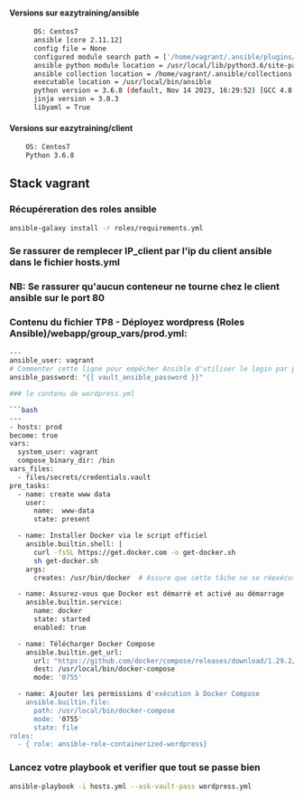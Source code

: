 #### Versions sur eazytraining/ansible
```bash
      OS: Centos7
      ansible [core 2.11.12]
      config file = None
      configured module search path = ['/home/vagrant/.ansible/plugins/modules', '/usr/share/ansible/plugins/modules']
      ansible python module location = /usr/local/lib/python3.6/site-packages/ansible
      ansible collection location = /home/vagrant/.ansible/collections:/usr/share/ansible/collections
      executable location = /usr/local/bin/ansible
      python version = 3.6.8 (default, Nov 14 2023, 16:29:52) [GCC 4.8.5 20150623 (Red Hat 4.8.5-44)]
      jinja version = 3.0.3
      libyaml = True
```
  
#### Versions sur eazytraining/client
```bash
    OS: Centos7
    Python 3.6.8
```    

## Stack vagrant

### Récupéreration des roles ansible
```bash
ansible-galaxy install -r roles/requirements.yml
```

### Se rassurer de remplecer IP_client par l'ip du client ansible dans le fichier hosts.yml

### NB: Se rassurer qu'aucun conteneur ne tourne chez le client ansible sur le port 80

### Contenu du fichier TP8 - Déployez wordpress (Roles Ansible)/webapp/group_vars/prod.yml:

  ```bash
 ---
ansible_user: vagrant
# Commenter cette ligne pour empêcher Ansible d'utiliser le login par password et plutot utiliser la clés ssh
ansible_password: "{{ vault_ansible_password }}" 

### le contenu de wordpress.yml

```bash
---
- hosts: prod
  become: true
  vars:
    system_user: vagrant
    compose_binary_dir: /bin
  vars_files:
    - files/secrets/credentials.vault
  pre_tasks:
    - name: create www data
      user: 
        name:  www-data
        state: present

    - name: Installer Docker via le script officiel
      ansible.builtin.shell: |
        curl -fsSL https://get.docker.com -o get-docker.sh
        sh get-docker.sh
      args:
        creates: /usr/bin/docker  # Assure que cette tâche ne se réexécute pas si Docker est déjà installé
  
    - name: Assurez-vous que Docker est démarré et activé au démarrage
      ansible.builtin.service:
        name: docker
        state: started
        enabled: true

    - name: Télécharger Docker Compose
      ansible.builtin.get_url:
        url: "https://github.com/docker/compose/releases/download/1.29.2/docker-compose-{{ ansible_system }}-{{ ansible_architecture }}"
        dest: /usr/local/bin/docker-compose
        mode: '0755'

    - name: Ajouter les permissions d'exécution à Docker Compose
      ansible.builtin.file:
        path: /usr/local/bin/docker-compose
        mode: '0755'
        state: file
  roles:
    - { role: ansible-role-containerized-wordpress}
```

### Lancez votre playbook et verifier que tout se passe bien
```bash
ansible-playbook -i hosts.yml --ask-vault-pass wordpress.yml
```
